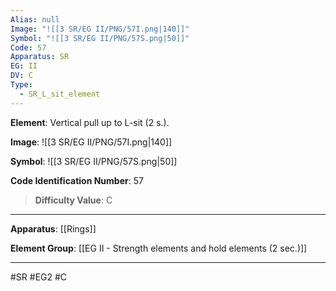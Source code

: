```yaml
---
Alias: null
Image: "![[3 SR/EG II/PNG/57I.png|140]]"
Symbol: "![[3 SR/EG II/PNG/57S.png|50]]"
Code: 57
Apparatus: SR
EG: II
DV: C
Type:
  - SR_L_sit_element
---
```

**Element**: Vertical pull up to L-sit (2 s.).

**Image**:
![[3 SR/EG II/PNG/57I.png|140]]

**Symbol**:
![[3 SR/EG II/PNG/57S.png|50]]

**Code Identification Number**: 57

>**Difficulty Value**: C

___
**Apparatus**: [[Rings]]

**Element Group**: [[EG II - Strength elements and hold elements (2 sec.)]]
___
#SR #EG2 #C
